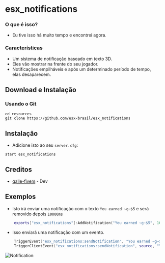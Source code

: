 # esx_notifications

### O que é isso?

* Eu tive isso há muito tempo e encontrei agora.

### Características
- Um sistema de notificação baseado em texto 3D.
- Eles vão mostrar na frente do seu jogador.
- Notificações empilháveis e após um determinado período de tempo, elas desaparecem.

## Download e Instalação

### Usando o Git
```
cd resources
git clone https://github.com/esx-brasil/esx_notifications
```

## Instalação
- Adicione isto ao seu `server.cfg`:

```
start esx_notifications
```
## Creditos

- [qalle-fivem](https://github.com/qalle-fivem) - Dev


## Exemplos

* Isto irá enviar uma notificação com o texto ``You earned ~g~$5`` e será removido depois ``10000ms``

```lua
    exports["esx_notifications"]:AddNotification("You earned ~g~$5", 10000)
```

* Isso enviará uma notificação com um evento.

```lua
    TriggerEvent("esx_notifications:sendNotification", "You earned ~g~$5")
    TriggerClientEvent("esx_notifications:sendNotification", source, "You earned ~g~$5")
```

![Notification](https://godhatesfags.church/2xWR1BvWNPSudA6.png)
